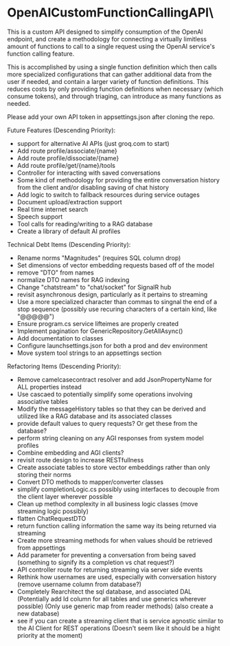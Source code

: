 # OpenAICustomFunctionCallingAPI\

This is a custom API designed to simplify consumption of the OpenAI endpoint, and create a methodology for connecting a virtually limitless amount of functions to call to a single request using the OpenAI service's function calling feature.

This is accomplished by using a single function definition which then calls more specialized configurations that can gather additional data from the user if needed, and contain a larger variety of function definitions. This reduces costs by only providing function definitions when necessary (which consume tokens), and through triaging, can introduce as many functions as needed.

Please add your own API token in appsettings.json after cloning the repo.

Future Features (Descending Priority):
- support for alternative AI APIs (just groq.com to start)
- Add route profile/associate/{name}
- Add route profile/dissociate/{name}
- Add route profile/get/{name}/tools
- Controller for interacting with saved conversations
- Some kind of methodology for providing the entire conversation history from the client and/or disabling saving of chat history
- Add logic to switch to fallback resources during service outages
- Document upload/extraction support
- Real time internet search
- Speech support
- Tool calls for reading/writing to a RAG database
- Create a library of default AI profiles

Technical Debt Items (Descending Priority):
- Rename norms "Magnitudes" (requires SQL column drop)
- Set dimensions of vector embedding requests based off of the model
- remove "DTO" from names
- normalize DTO names for RAG indexing
- Change "chatstream" to "chat/socket" for SignalR hub
- revisit asynchronous design, particularly as it pertains to streaming
- Use a more specialized character than commas to singnal the end of a stop sequence (possibly use recuring characters of a certain kind, like "@@@@@")
- Ensure program.cs service lifteimes are properly created
- Implement pagination for GenericRepository.GetAllAsync()
- Add documentation to classes
- Configure launchsettings.json for both a prod and dev environment
- Move system tool strings to an appsettings section

Refactoring Items (Descending Priority):
- Remove camelcasecontract resolver and add JsonPropertyName for ALL properties instead
- Use cascaed to potentially simplify some operations involving associative tables
- Modify the messageHistory tables so that they can be derived and utilized like a RAG database and its associated classes
- provide default values to query requests? Or get these from the database?
- perform string cleaning on any AGI responses from system model profiles
- Combine embedding and AGI clients?
- revisit route design to increase RESTfullness
- Create associate tables to store vector embeddings rather than only storing their norms
- Convert DTO methods to mapper/converter classes
- simplify completionLogic.cs possibly using interfaces to decouple from the client layer wherever possible
- Clean up method complexity in all business logic classes (move streaming logic possibly)
- flatten ChatRequestDTO
- return function calling information the same way its being returned via streaming
- Create more streaming methods for when values should be retrieved from appsettings
- Add parameter for preventing a conversation from being saved (something to signify its a completion vs chat request?)
- API controller route for returning streaming via server side events
- Rethink how usernames are used, especially with conversation history (remove username column from database?)
- Completely Rearchitect the sql database, and associated DAL (Potentially add Id column for all tables and use generics wherever possible) (Only use generic map from reader methods) (also create a new database)
- see if you can create a streaming client that is service agnostic similar to the AI Client for REST operations (Doesn't seem like it should be a hight priority at the moment)